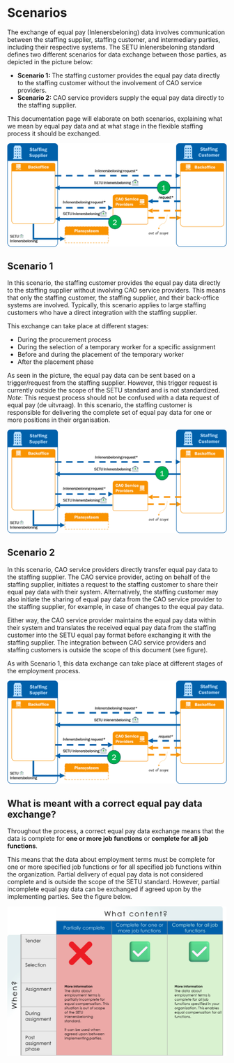 # Scenarios

The exchange of equal pay (Inlenersbeloning) data involves communication between the staffing supplier, staffing customer, and intermediary parties, including their respective systems. The SETU inlenersbeloning standard defines two different scenarios for data exchange between those parties, as depicted in the picture below:

* **Scenario 1:** The staffing customer provides the equal pay data directly to the staffing customer without the involvement of CAO service providers.
* **Scenario 2:** CAO service providers supply the equal pay data directly to the staffing supplier.

This documentation page will elaborate on both scenarios, explaining what we mean by equal pay data and at what stage in the flexible staffing process it should be exchanged.

![inlenersbeloning scenarios](../../static/img/Inlenersbeloning%20scenarios.png)


## Scenario 1

In this scenario, the staffing customer provides the equal pay data directly to the staffing supplier without involving CAO service providers. This means that only the staffing customer, the staffing supplier, and their back-office systems are involved. Typically, this scenario applies to large staffing customers who have a direct integration with the staffing supplier.

This exchange can take place at different stages:

* During the procurement process
* During the selection of a temporary worker for a specific assignment
* Before and during the placement of the temporary worker
* After the placement phase

As seen in the picture, the equal pay data can be sent based on a trigger/request from the staffing supplier. However, this trigger request is currently outside the scope of the SETU standard and is not standardized. *Note*: This request process should not be confused with a data request of equal pay (de uitvraag). In this scenario, the staffing customer is responsible for delivering the complete set of equal pay data for one or more positions in their organisation.

![scenario 1](../../static/img/Scenario%201%20inlenersbeloning.png)

## Scenario 2

In this scenario, CAO service providers directly transfer equal pay data to the staffing supplier. The CAO service provider, acting on behalf of the staffing supplier, initiates a request to the staffing customer to share their equal pay data with their system. Alternatively, the staffing customer may also initiate the sharing of equal pay data from the CAO service provider to the staffing supplier, for example, in case of changes to the equal pay data.

Either way, the CAO service provider maintains the equal pay data within their system and translates the received equal pay data from the staffing customer into the SETU equal pay format before exchanging it with the staffing supplier. The integration between CAO service providers and staffing customers is outside the scope of this document (see figure).

As with Scenario 1, this data exchange can take place at different stages of the employment process.

![scenario 2](../../static/img/Scenario%202.png)

## What is meant with a correct equal pay data exchange?

Throughout the process, a correct equal pay data exchange means that the data is complete for **one or more job functions** or **complete for all job functions**. 

This means that the data about employment terms must be complete for one or more specified job functions or for all specified job functions within the organization. Partial delivery of equal pay data is not considered complete and is outside the scope of the SETU standard. However, partial incomplete equal pay data can be exchanged if agreed upon by the implementing parties. See the figure below. 

![when and what](../../static/img/When%20and%20what%20inlenersbeloning.png)